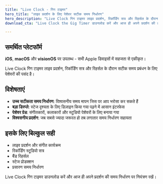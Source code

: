 ```yaml
---
title: "Live Clock - गिग टाइमर"
hero_title: "लाइव प्रदर्शन के लिए पेशेवर सटीक समय निर्धारण"
hero_description: "Live Clock गिग टाइमर लाइव प्रदर्शन, रिकॉर्डिंग सत्र और रिहर्सल के दौरान सटीक समय प्रबंधन के लिए पेशेवरों की पसंद है।"
download_cta: "Live Clock the Gig Timer डाउनलोड करें और आज ही अपने प्रदर्शन की टाइमिंग पर नियंत्रण पाएं।"

---
```


## समर्थित प्लेटफॉर्म

**iOS**, **macOS** और **visionOS** पर उपलब्ध - सभी Apple डिवाइसों में सहजता से एकीकृत।

Live Clock गिग टाइमर लाइव प्रदर्शन, रिकॉर्डिंग सत्र और रिहर्सल के दौरान सटीक समय प्रबंधन के लिए पेशेवरों की पसंद है।

## विशेषताएं

- **उच्च सटीकता समय निर्धारण**: विश्वसनीय समय मापन जिस पर आप भरोसा कर सकते हैं
- **बड़ा डिस्प्ले**: स्टेज दृश्यता के लिए डिज़ाइन किया गया पढ़ने में आसान इंटरफेस
- **पेशेवर ग्रेड**: संगीतकारों, कलाकारों और स्टूडियो पेशेवरों के लिए बनाया गया
- **विश्वसनीय प्रदर्शन**: जब सबसे ज्यादा जरूरत हो तब लगातार समय निर्धारण सहायता

## इसके लिए बिल्कुल सही

- लाइव प्रदर्शन और संगीत कार्यक्रम
- रिकॉर्डिंग स्टूडियो सत्र
- बैंड रिहर्सल
- स्टेज प्रोडक्शन
- प्रसारण समय निर्धारण

Live Clock गिग टाइमर डाउनलोड करें और आज ही अपने प्रदर्शन की समय निर्धारण पर नियंत्रण रखें।
